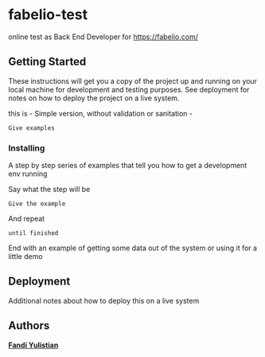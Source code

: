 # fabelio-test
online test as Back End Developer for https://fabelio.com/ 

## Getting Started

These instructions will get you a copy of the project up and running on your local machine for development and testing purposes. See deployment for notes on how to deploy the project on a live system.

this is - Simple version, without validation or sanitation -

```
Give examples
```

### Installing

A step by step series of examples that tell you how to get a development env running

Say what the step will be

```
Give the example
```

And repeat

```
until finished
```

End with an example of getting some data out of the system or using it for a little demo

## Deployment

Additional notes about how to deploy this on a live system

## Authors

[**Fandi Yulistian**](https://github.com/fyulistian)